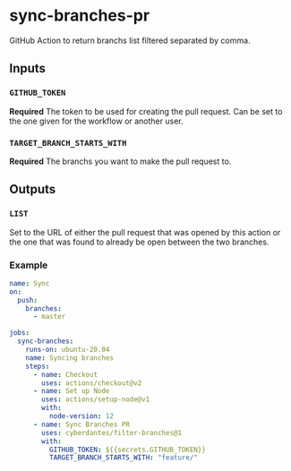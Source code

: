 # sync-branches-pr

GitHub Action to return branchs list filtered separated by comma.

## Inputs

### `GITHUB_TOKEN`

**Required** The token to be used for creating the pull request. Can be set to the one given for the workflow or another user.

### `TARGET_BRANCH_STARTS_WITH`

**Required** The branchs you want to make the pull request to.

## Outputs

### `LIST`

Set to the URL of either the pull request that was opened by this action or the one that was found to already be open between the two branches.

### Example

```yml
name: Sync
on:
  push:
    branches:
      - master

jobs:
  sync-branches:
    runs-on: ubuntu-20.04
    name: Syncing branches
    steps:
      - name: Checkout
        uses: actions/checkout@v2
      - name: Set up Node
        uses: actions/setup-node@v1
        with:
          node-version: 12
      - name: Sync Branches PR
        uses: cyberdantes/filter-branches@1
        with:
          GITHUB_TOKEN: ${{secrets.GITHUB_TOKEN}}
          TARGET_BRANCH_STARTS_WITH: "feature/"
```
